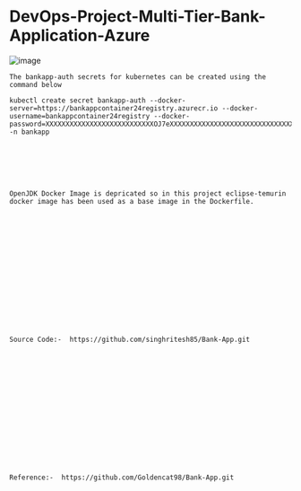 # DevOps-Project-Multi-Tier-Bank-Application-Azure

![image](https://github.com/user-attachments/assets/a6b9c664-378b-470e-a0e1-b6d2fb763c6b)



```
The bankapp-auth secrets for kubernetes can be created using the command below

kubectl create secret bankapp-auth --docker-server=https://bankappcontainer24registry.azurecr.io --docker-username=bankappcontainer24registry --docker-password=XXXXXXXXXXXXXXXXXXXXXXXXXXXOJ7eXXXXXXXXXXXXXXXXXXXXXXXXXXXXXXXXXXXMtTc -n bankapp
```
<br><br/>
<br><br/>
```
OpenJDK Docker Image is depricated so in this project eclipse-temurin docker image has been used as a base image in the Dockerfile. 
```
<br><br/>
<br><br/>
<br><br/>
<br><br/>
<br><br/>
<br><br/>
```
Source Code:-  https://github.com/singhritesh85/Bank-App.git
```
<br><br/>
<br><br/>
<br><br/>
<br><br/>
<br><br/>
<br><br/>
```
Reference:-  https://github.com/Goldencat98/Bank-App.git
```
